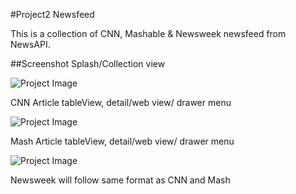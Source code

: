 #Project2 Newsfeed

This is a collection of CNN, Mashable & Newsweek newsfeed from NewsAPI.  

##Screenshot
Splash/Collection view

![Project Image](https://github.com/gyk42/iOS-Class-Project-2/blob/develop/images/CollectionView-Feeder.png)

CNN Article tableView, detail/web view/ drawer menu

![Project Image](https://github.com/gyk42/iOS-Class-Project-2/blob/develop/images/1-CNN-Article-Detail-Menu-view.png)

Mash Article tableView, detail/web view/ drawer menu

![Project Image](https://github.com/gyk42/iOS-Class-Project-2/blob/develop/images/2-Mash-Article-Detail-Menu-view.png)

Newsweek will follow same format as CNN and Mash